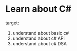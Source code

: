 # Learn about C#

target: 
1. understand about basic c#
2. understand about c# APi
3. understand about c# DSA
